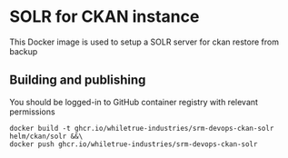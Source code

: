 # SOLR for CKAN instance

This Docker image is used to setup a SOLR server for ckan restore from backup

## Building and publishing

You should be logged-in to GitHub container registry with relevant permissions

```
docker build -t ghcr.io/whiletrue-industries/srm-devops-ckan-solr helm/ckan/solr &&\
docker push ghcr.io/whiletrue-industries/srm-devops-ckan-solr
```
